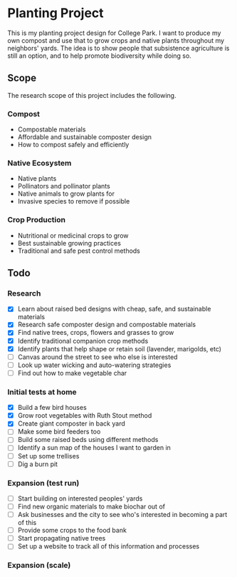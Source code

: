 # Planting Project
This is my planting project design for College Park.
I want to produce my own compost and use that to grow crops and native plants throughout my neighbors' yards.
The idea is to show people that subsistence agriculture is still an option, and to help promote biodiversity while doing so.

## Scope
The research scope of this project includes the following.

### Compost
- Compostable materials
- Affordable and sustainable composter design
- How to compost safely and efficiently

### Native Ecosystem
- Native plants
- Pollinators and pollinator plants
- Native animals to grow plants for
- Invasive species to remove if possible

### Crop Production
- Nutritional or medicinal crops to grow
- Best sustainable growing practices
- Traditional and safe pest control methods

## Todo
### Research
- [x] Learn about raised bed designs with cheap, safe, and sustainable materials
- [x] Research safe composter design and compostable materials
- [x] Find native trees, crops, flowers and grasses to grow
- [x] Identify traditional companion crop methods
- [x] Identify plants that help shape or retain soil (lavender, marigolds, etc)
- [ ] Canvas around the street to see who else is interested
- [ ] Look up water wicking and auto-watering strategies
- [ ] Find out how to make vegetable char

### Initial tests at home
- [x] Build a few bird houses
- [x] Grow root vegetables with Ruth Stout method
- [x] Create giant composter in back yard
- [ ] Make some bird feeders too
- [ ] Build some raised beds using different methods
- [ ] Identify a sun map of the houses I want to garden in
- [ ] Set up some trellises
- [ ] Dig a burn pit

### Expansion (test run)
- [ ] Start building on interested peoples' yards
- [ ] Find new organic materials to make biochar out of
- [ ] Ask businesses and the city to see who's interested in becoming a part of this
- [ ] Provide some crops to the food bank
- [ ] Start propagating native trees
- [ ] Set up a website to track all of this information and processes

### Expansion (scale)